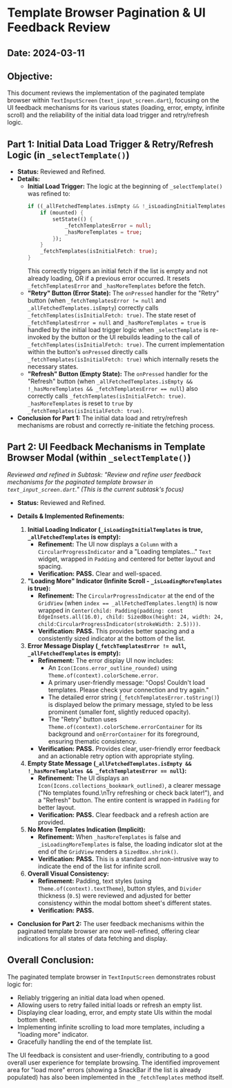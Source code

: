 # Template Browser Pagination & UI Feedback Review

## Date: 2024-03-11

## Objective:
This document reviews the implementation of the paginated template browser within `TextInputScreen` (`text_input_screen.dart`), focusing on the UI feedback mechanisms for its various states (loading, error, empty, infinite scroll) and the reliability of the initial data load trigger and retry/refresh logic.

## Part 1: Initial Data Load Trigger & Retry/Refresh Logic (in `_selectTemplate()`)

*   **Status:** Reviewed and Refined.
*   **Details:**
    *   **Initial Load Trigger:** The logic at the beginning of `_selectTemplate()` was refined to:
        ```dart
        if ((_allFetchedTemplates.isEmpty && !_isLoadingInitialTemplates) || _fetchTemplatesError != null) {
            if (mounted) {
                setState(() {
                    _fetchTemplatesError = null; 
                    _hasMoreTemplates = true;    
                });
            }
            _fetchTemplates(isInitialFetch: true); 
        }
        ```
        This correctly triggers an initial fetch if the list is empty and not already loading, OR if a previous error occurred. It resets `_fetchTemplatesError` and `_hasMoreTemplates` before the fetch.
    *   **"Retry" Button (Error State):** The `onPressed` handler for the "Retry" button (when `_fetchTemplatesError != null` and `_allFetchedTemplates.isEmpty`) correctly calls `_fetchTemplates(isInitialFetch: true)`. The state reset of `_fetchTemplatesError = null` and `_hasMoreTemplates = true` is handled by the initial load trigger logic when `_selectTemplate` is re-invoked by the button or the UI rebuilds leading to the call of `_fetchTemplates(isInitialFetch: true)`. The current implementation within the button's `onPressed` directly calls `_fetchTemplates(isInitialFetch: true)` which internally resets the necessary states.
    *   **"Refresh" Button (Empty State):** The `onPressed` handler for the "Refresh" button (when `_allFetchedTemplates.isEmpty && !_hasMoreTemplates && _fetchTemplatesError == null`) also correctly calls `_fetchTemplates(isInitialFetch: true)`. `_hasMoreTemplates` is reset to `true` by `_fetchTemplates(isInitialFetch: true)`.
*   **Conclusion for Part 1:** The initial data load and retry/refresh mechanisms are robust and correctly re-initiate the fetching process.

## Part 2: UI Feedback Mechanisms in Template Browser Modal (within `_selectTemplate()`)

*Reviewed and refined in Subtask: "Review and refine user feedback mechanisms for the paginated template browser in `text_input_screen.dart`." (This is the current subtask's focus)*

*   **Status:** Reviewed and Refined.
*   **Details & Implemented Refinements:**
    1.  **Initial Loading Indicator (`_isLoadingInitialTemplates` is true, `_allFetchedTemplates` is empty):**
        *   **Refinement:** The UI now displays a `Column` with a `CircularProgressIndicator` and a "Loading templates..." `Text` widget, wrapped in `Padding` and centered for better layout and spacing.
        *   **Verification:** **PASS.** Clear and well-spaced.
    2.  **"Loading More" Indicator (Infinite Scroll - `_isLoadingMoreTemplates` is true):**
        *   **Refinement:** The `CircularProgressIndicator` at the end of the `GridView` (when `index == _allFetchedTemplates.length`) is now wrapped in `Center(child: Padding(padding: const EdgeInsets.all(16.0), child: SizedBox(height: 24, width: 24, child:CircularProgressIndicator(strokeWidth: 2.5))))`.
        *   **Verification:** **PASS.** This provides better spacing and a consistently sized indicator at the bottom of the list.
    3.  **Error Message Display (`_fetchTemplatesError != null`, `_allFetchedTemplates` is empty):**
        *   **Refinement:** The error display UI now includes:
            *   An `Icon(Icons.error_outline_rounded)` using `Theme.of(context).colorScheme.error`.
            *   A primary user-friendly message: "Oops! Couldn't load templates. Please check your connection and try again."
            *   The detailed error string (`_fetchTemplatesError.toString()`) is displayed below the primary message, styled to be less prominent (smaller font, slightly reduced opacity).
            *   The "Retry" button uses `Theme.of(context).colorScheme.errorContainer` for its background and `onErrorContainer` for its foreground, ensuring thematic consistency.
        *   **Verification:** **PASS.** Provides clear, user-friendly error feedback and an actionable retry option with appropriate styling.
    4.  **Empty State Message (`_allFetchedTemplates.isEmpty && !_hasMoreTemplates && _fetchTemplatesError == null`):**
        *   **Refinement:** The UI displays an `Icon(Icons.collections_bookmark_outlined)`, a clearer message ("No templates found.\nTry refreshing or check back later!"), and a "Refresh" button. The entire content is wrapped in `Padding` for better layout.
        *   **Verification:** **PASS.** Clear feedback and a refresh action are provided.
    5.  **No More Templates Indication (Implicit):**
        *   **Refinement:** When `_hasMoreTemplates` is false and `_isLoadingMoreTemplates` is false, the loading indicator slot at the end of the `GridView` renders a `SizedBox.shrink()`.
        *   **Verification:** **PASS.** This is a standard and non-intrusive way to indicate the end of the list for infinite scroll.
    6.  **Overall Visual Consistency:**
        *   **Refinement:** Padding, text styles (using `Theme.of(context).textTheme`), button styles, and `Divider` thickness (`0.5`) were reviewed and adjusted for better consistency within the modal bottom sheet's different states.
        *   **Verification:** **PASS.**

*   **Conclusion for Part 2:** The user feedback mechanisms within the paginated template browser are now well-refined, offering clear indications for all states of data fetching and display.

## Overall Conclusion:

The paginated template browser in `TextInputScreen` demonstrates robust logic for:
*   Reliably triggering an initial data load when opened.
*   Allowing users to retry failed initial loads or refresh an empty list.
*   Displaying clear loading, error, and empty state UIs within the modal bottom sheet.
*   Implementing infinite scrolling to load more templates, including a "loading more" indicator.
*   Gracefully handling the end of the template list.

The UI feedback is consistent and user-friendly, contributing to a good overall user experience for template browsing. The identified improvement area for "load more" errors (showing a SnackBar if the list is already populated) has also been implemented in the `_fetchTemplates` method itself.
```
